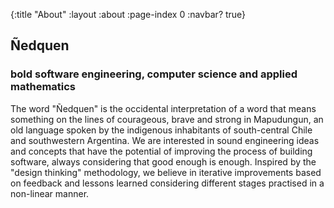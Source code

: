 {:title "About"
 :layout :about
 :page-index 0
 :navbar? true}

## Ñedquen
### bold software engineering, computer science and applied mathematics

The word "Ñedquen" is the occidental interpretation of a word that means something on the lines of courageous, brave and strong in Mapudungun, an old language spoken by the indigenous inhabitants of south-central Chile and southwestern Argentina. We are interested in sound engineering ideas and concepts that have the potential of improving the process of building software, always considering that good enough is enough. Inspired by the "design thinking" methodology, we believe in iterative improvements based on feedback and lessons learned considering different stages practised in a non-linear manner. 

